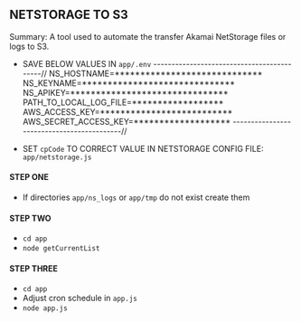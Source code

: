 ## NETSTORAGE TO S3

Summary: A tool used to automate the transfer Akamai NetStorage files or logs to S3.

* SAVE BELOW VALUES IN `app/.env`
-------------------------------------------//
NS_HOSTNAME=*****************************
NS_KEYNAME=******************************
NS_APIKEY=*******************************
PATH_TO_LOCAL_LOG_FILE=******************
AWS_ACCESS_KEY=**************************
AWS_SECRET_ACCESS_KEY=*******************
-------------------------------------------//

* SET `cpCode` TO CORRECT VALUE IN NETSTORAGE CONFIG FILE: `app/netstorage.js`

#### STEP ONE
* If directories `app/ns_logs` or `app/tmp` do not exist create them

#### STEP TWO
* `cd app`
* `node getCurrentList`

#### STEP THREE
* `cd app`
* Adjust cron schedule in `app.js`
* `node app.js`
